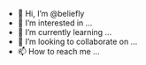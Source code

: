 - 👋 Hi, I’m @beliefly
- 👀 I’m interested in ...
- 🌱 I’m currently learning ...
- 💞️ I’m looking to collaborate on ...
- 📫 How to reach me ...

<!---
beliefly/beliefly is a ✨ special ✨ repository because its `README.md` (this file) appears on your GitHub profile.
You can click the Preview link to take a look at your changes.
--->
